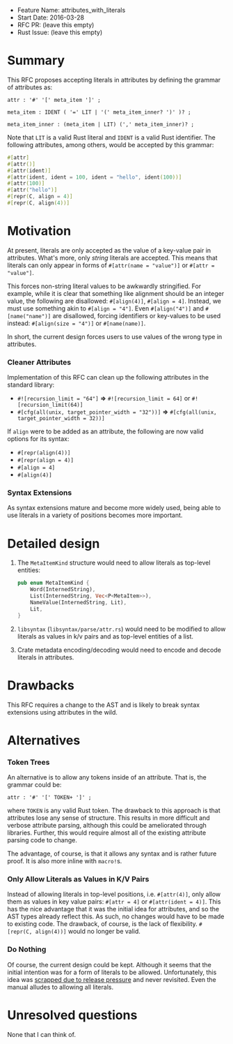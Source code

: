 - Feature Name: attributes_with_literals
- Start Date: 2016-03-28
- RFC PR: (leave this empty)
- Rust Issue: (leave this empty)

# Summary
[summary]: #summary

This RFC proposes accepting literals in attributes by defining the grammar of attributes as:

```ebnf
attr : '#' '[' meta_item ']' ;

meta_item : IDENT ( '=' LIT | '(' meta_item_inner? ')' )? ;

meta_item_inner : (meta_item | LIT) (',' meta_item_inner)? ;
```

Note that `LIT` is a valid Rust literal and `IDENT` is a valid Rust identifier. The following
attributes, among others, would be accepted by this grammar:

```rust
#[attr]
#[attr()]
#[attr(ident)]
#[attr(ident, ident = 100, ident = "hello", ident(100))]
#[attr(100)]
#[attr("hello")]
#[repr(C, align = 4)]
#[repr(C, align(4))]
```

# Motivation
[motivation]: #motivation

At present, literals are only accepted as the value of a key-value pair in attributes. What's more,
only _string_ literals are accepted. This means that literals can only appear in forms of
`#[attr(name = "value")]` or `#[attr = "value"]`.

This forces non-string literal values to be awkwardly stringified. For example, while it is clear
that something like alignment should be an integer value, the following are disallowed:
`#[align(4)]`, `#[align = 4]`. Instead, we must use something akin to `#[align = "4"]`. Even
`#[align("4")]` and `#[name("name")]` are disallowed, forcing identifiers or key-values to be used
instead: `#[align(size = "4")]` or `#[name(name)]`.

In short, the current design forces users to use values of the wrong type in attributes.

### Cleaner Attributes

Implementation of this RFC can clean up the following attributes in the standard library:

* `#![recursion_limit = "64"]` **=>** `#![recursion_limit = 64]` or `#![recursion_limit(64)]`
* `#[cfg(all(unix, target_pointer_width = "32"))]` **=>** `#[cfg(all(unix, target_pointer_width = 32))]`

If `align` were to be added as an attribute, the following are now valid options for its syntax:

* `#[repr(align(4))]`
* `#[repr(align = 4)]`
* `#[align = 4]`
* `#[align(4)]`

### Syntax Extensions

As syntax extensions mature and become more widely used, being able to use literals in a variety of
positions becomes more important.

# Detailed design
[design]: #detailed-design

1.  The `MetaItemKind` structure would need to allow literals as top-level entities:

     ```rust
     pub enum MetaItemKind {
         Word(InternedString),
         List(InternedString, Vec<P<MetaItem>>),
         NameValue(InternedString, Lit),
         Lit,
     }
     ```

2.  `libsyntax` (`libsyntax/parse/attr.rs`) would need to be modified to allow literals as values in
    k/v pairs and as top-level entities of a list.

3.  Crate metadata encoding/decoding would need to encode and decode literals in attributes.

# Drawbacks
[drawbacks]: #drawbacks

This RFC requires a change to the AST and is likely to break syntax extensions using attributes in
the wild.

# Alternatives
[alternatives]: #alternatives

### Token Trees

An alternative is to allow any tokens inside of an attribute. That is, the grammar could be:

```ebnf
attr : '#' '[' TOKEN+ ']' ;
```

where `TOKEN` is any valid Rust token. The drawback to this approach is that attributes lose any
sense of structure. This results in more difficult and verbose attribute parsing, although this
could be ameliorated through libraries. Further, this would require almost all of the existing
attribute parsing code to change.

The advantage, of course, is that it allows any syntax and is rather future proof. It is also more
inline with `macro!`s.

### Only Allow Literals as Values in K/V Pairs

Instead of allowing literals in top-level positions, i.e. `#[attr(4)]`, only allow them as values in
key value pairs: `#[attr = 4]` or `#[attr(ident = 4)]`. This has the nice advantage that it was the
initial idea for attributes, and so the AST types already reflect this. As such, no changes would
have to be made to existing code. The drawback, of course, is the lack of flexibility. `#[repr(C,
align(4))]` would no longer be valid.

### Do Nothing

Of course, the current design could be kept. Although it seems that the initial intention was for a
form of literals to be allowed. Unfortunately, this idea was [scrapped due to release pressure] and
never revisited. Even the manual alludes to allowing all literals.

  [scrapped due to release pressure]: https://github.com/rust-lang/rust/issues/623

# Unresolved questions
[unresolved]: #unresolved-questions

None that I can think of.
